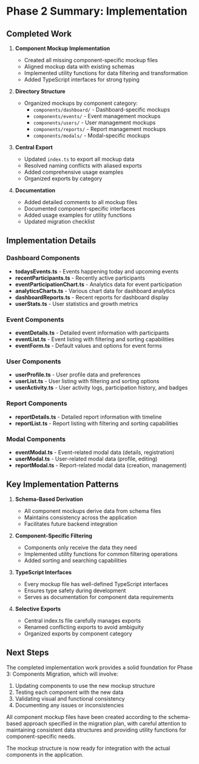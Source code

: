 # Phase 2 Summary: Implementation

## Completed Work

1. **Component Mockup Implementation**

   - Created all missing component-specific mockup files
   - Aligned mockup data with existing schemas
   - Implemented utility functions for data filtering and transformation
   - Added TypeScript interfaces for strong typing

2. **Directory Structure**

   - Organized mockups by component category:
     - `components/dashboard/` - Dashboard-specific mockups
     - `components/events/` - Event management mockups
     - `components/users/` - User management mockups
     - `components/reports/` - Report management mockups
     - `components/modals/` - Modal-specific mockups

3. **Central Export**

   - Updated `index.ts` to export all mockup data
   - Resolved naming conflicts with aliased exports
   - Added comprehensive usage examples
   - Organized exports by category

4. **Documentation**

   - Added detailed comments to all mockup files
   - Documented component-specific interfaces
   - Added usage examples for utility functions
   - Updated migration checklist

## Implementation Details

### Dashboard Components

- **todaysEvents.ts** - Events happening today and upcoming events
- **recentParticipants.ts** - Recently active participants
- **eventParticipationChart.ts** - Analytics data for event participation
- **analyticsCharts.ts** - Various chart data for dashboard analytics
- **dashboardReports.ts** - Recent reports for dashboard display
- **userStats.ts** - User statistics and growth metrics

### Event Components

- **eventDetails.ts** - Detailed event information with participants
- **eventList.ts** - Event listing with filtering and sorting capabilities
- **eventForm.ts** - Default values and options for event forms

### User Components

- **userProfile.ts** - User profile data and preferences
- **userList.ts** - User listing with filtering and sorting options
- **userActivity.ts** - User activity logs, participation history, and badges

### Report Components

- **reportDetails.ts** - Detailed report information with timeline
- **reportList.ts** - Report listing with filtering and sorting capabilities

### Modal Components

- **eventModal.ts** - Event-related modal data (details, registration)
- **userModal.ts** - User-related modal data (profile, editing)
- **reportModal.ts** - Report-related modal data (creation, management)

## Key Implementation Patterns

1. **Schema-Based Derivation**

   - All component mockups derive data from schema files
   - Maintains consistency across the application
   - Facilitates future backend integration

2. **Component-Specific Filtering**

   - Components only receive the data they need
   - Implemented utility functions for common filtering operations
   - Added sorting and searching capabilities

3. **TypeScript Interfaces**

   - Every mockup file has well-defined TypeScript interfaces
   - Ensures type safety during development
   - Serves as documentation for component data requirements

4. **Selective Exports**

   - Central index.ts file carefully manages exports
   - Renamed conflicting exports to avoid ambiguity
   - Organized exports by component category

## Next Steps

The completed implementation work provides a solid foundation for Phase 3: Components Migration, which will involve:

1. Updating components to use the new mockup structure
2. Testing each component with the new data
3. Validating visual and functional consistency
4. Documenting any issues or inconsistencies

All component mockup files have been created according to the schema-based approach specified in the migration plan, with careful attention to maintaining consistent data structures and providing utility functions for component-specific needs.

The mockup structure is now ready for integration with the actual components in the application.
